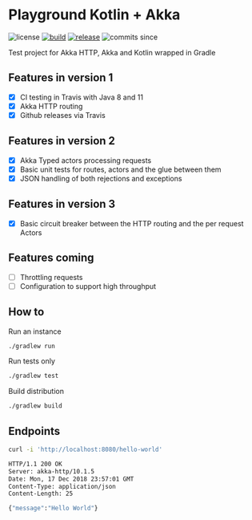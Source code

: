 # Playground Kotlin + Akka
![license](https://img.shields.io/github/license/beercan1989/playground-kotlin-akka.svg)
[![build](https://travis-ci.com/beercan1989/playground-kotlin-akka.svg?branch=master)](https://travis-ci.com/beercan1989/playground-kotlin-akka)
[![release](https://img.shields.io/github/release/beercan1989/playground-kotlin-akka.svg)](https://github.com/beercan1989/playground-kotlin-akka/releases)
![commits since](https://img.shields.io/github/commits-since/beercan1989/playground-kotlin-akka/latest.svg)
  
Test project for Akka HTTP, Akka and Kotlin wrapped in Gradle

## Features in version 1
* [x] CI testing in Travis with Java 8 and 11
* [x] Akka HTTP routing
* [x] Github releases via Travis

## Features in version 2
* [x] Akka Typed actors processing requests
* [x] Basic unit tests for routes, actors and the glue between them
* [x] JSON handling of both rejections and exceptions

## Features in version 3
* [x] Basic circuit breaker between the HTTP routing and the per request Actors 

## Features coming  
* [ ] Throttling requests
* [ ] Configuration to support high throughput

## How to
Run an instance
```bash
./gradlew run
```
Run tests only
```bash
./gradlew test
```
Build distribution
```bash
./gradlew build
```

## Endpoints
```bash
curl -i 'http://localhost:8080/hello-world'

HTTP/1.1 200 OK
Server: akka-http/10.1.5
Date: Mon, 17 Dec 2018 23:57:01 GMT
Content-Type: application/json
Content-Length: 25

{"message":"Hello World"}
```
